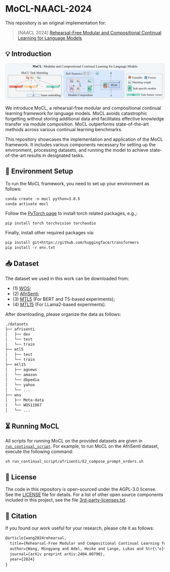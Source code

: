 # MoCL-NAACL-2024

This repository is an original implementation for:

>[NAACL 2024] [Rehearsal-Free Modular and Compositional Continual Learning for Language Models](https://arxiv.org/abs/2404.00790)


## 💡 Introduction

![image_text](src/MoCL.png)

We introduce MoCL, a rehearsal-free modular and compositional continual learning framework for language models. MoCL avoids catastrophic forgetting without storing additional data and facilitates effective knowledge transfer via module composition. MoCL outperforms state-of-the-art methods across various continual learning benchmarks.

This repository showcases the implementation and application of the MoCL framework. It includes various components necessary for setting up the environment, processing datasets, and running the model to achieve state-of-the-art results in designated tasks.

## 🔧 Environment Setup
To run the MoCL framework, you need to set up your environment as follows:

```shell
conda create -n mocl python=3.8.5
conda activate mocl
```

Follow the [PyTorch page](https://pytorch.org/get-started/locally/) to install torch related packages, e.g.,:
```shell
pip install torch torchvision torchaudio
```

Finally, install other required packages via:
```shell
pip install git+https://github.com/huggingface/transformers
pip install -r env.txt
```

## 📥 Dataset
The dataset we used in this work can be downloaded from: 
- (1) [WOS](https://huggingface.co/datasets/web_of_science); 
- (2) [AfriSenti](https://drive.google.com/file/d/1MLSPKSUgpaFcomP1P5ynSVgX6KtskzMi/view?usp=sharing); 
- (3) [MTL5](https://github.com/arazd/ProgressivePrompts) (For BERT and T5-based experiments);
- (4) [MTL15](https://github.com/cmnfriend/O-LoRA/tree/main/CL_Benchmark) (For LLama2-based experiments).

After downloading, please organize the data as follows:
```
./datasets
├── afrisenti
│   ├── dev
│   └── test
│   └── train
├── mtl5
│   ├── test
│   └── train
├── mtl15
│   ├── agnews
│   └── amazon
│   └── dbpedia
│   └── yahoo
│   └── ...
├── wos
│   ├── Meta-data
│   └── WOS11967
│   └── ...
```

## ⏳ Running MoCL
All scripts for running MoCL on the provided datasets are given in [`run_continual_script`](run_continual_script/). For example, to run MoCL on the AfriSenti dataset, execute the following command:

```shell
sh run_continual_script/afrisenti/E2_compose_prompt_orders.sh
```

## 📃 License
The code in this repository is open-sourced under the AGPL-3.0 license. See the [LICENSE](LICENSE) file for details. For a list of other open source components included in this project, see the file [3rd-party-licenses.txt](3rd-party-licenses.txt).

## 📙 Citation
If you found our work useful for your research, please cite it as follows:

```latex
@article{wang2024rehearsal,
  title={Rehearsal-Free Modular and Compositional Continual Learning for Language Models},
  author={Wang, Mingyang and Adel, Heike and Lange, Lukas and Str{\"o}tgen, Jannik and Sch{\"u}tze, Hinrich},
  journal={arXiv preprint arXiv:2404.00790},
  year={2024}
}
```

